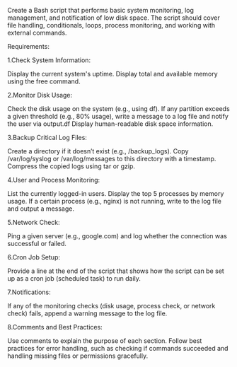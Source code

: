 Create a Bash script that performs basic system monitoring, log management, and notification of low disk space. The script should cover file handling, conditionals, loops, process monitoring, and working with external commands.


Requirements:


 1.Check System Information:

Display the current system's uptime.
Display total and available memory using the free command.


 2.Monitor Disk Usage:

Check the disk usage on the system (e.g., using df).
If any partition exceeds a given threshold (e.g., 80% usage), write a message to a log file and notify the user via output.df
Display human-readable disk space information.


 3.Backup Critical Log Files:

Create a directory if it doesn’t exist (e.g., /backup_logs).
Copy /var/log/syslog or /var/log/messages to this directory with a timestamp.
Compress the copied logs using tar or gzip.


 4.User and Process Monitoring:

List the currently logged-in users.
Display the top 5 processes by memory usage.
If a certain process (e.g., nginx) is not running, write to the log file and output a message.


 5.Network Check:

Ping a given server (e.g., google.com) and log whether the connection was successful or failed.


 6.Cron Job Setup:

Provide a line at the end of the script that shows how the script can be set up as a cron job (scheduled task) to run daily.


 7.Notifications:

If any of the monitoring checks (disk usage, process check, or network check) fails, append a warning message to the log file.


 8.Comments and Best Practices:

Use comments to explain the purpose of each section.
Follow best practices for error handling, such as checking if commands succeeded and handling missing files or permissions gracefully.
